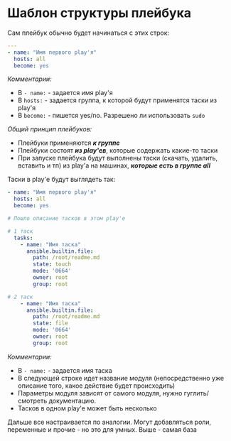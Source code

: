 # Шаблон структуры плейбука

Сам плейбук обычно будет начинаться с этих строк:
```yml
---
- name: "Имя первого play'я"
  hosts: all
  become: yes
```
_Комментарии:_
 - В `- name:` - задается имя play'я
 - В `hosts:` - задается группа, к которой будут применятся таски из play'я
 - В `become:` - пишется yes/no. Разрешено ли использовать `sudo`

_Общий принцип плейбуков:_
 - Плейбуки применяются ___к группе___
 - Плейбуки состоят ___из play'ев___, которые содержать какие-то таски
 - При запуске плейбука будут выполнены таски (скачать, удалить, вставить и тп) из play'а на машинах, ___которые есть в группе all___

Таски в play'е будут выглядеть так:
```yml
- name: "Имя первого play'я"
  hosts: all
  become: yes

# Пошло описание тасков в этом play'е

# 1 таск
  tasks:
    - name: "Имя таска"
      ansible.builtin.file:
        path: /root/readme.md
        state: touch
        mode: '0664'
        owner: root
        group: root

# 2 таск
    - name: "Имя таска"
      ansible.builtin.file:
        path: /root/readme.md
        state: file
        mode: '0664'
        owner: root
        group: root
```

_Комментарии:_
 - В `- name:` - задается имя таска
 - В следующей строке идет название модуля (непосредственно уже описание того, какое действие будет происходить)
 - Параметры модуля зависят от самого модуля, нужно гуглить/смотреть документацию.
 - Тасков в одном play'e может быть несколько

Дальше все настраивается по аналогии. Могут добавляться роли, переменные и прочие - но это для умных. Выше - самая база